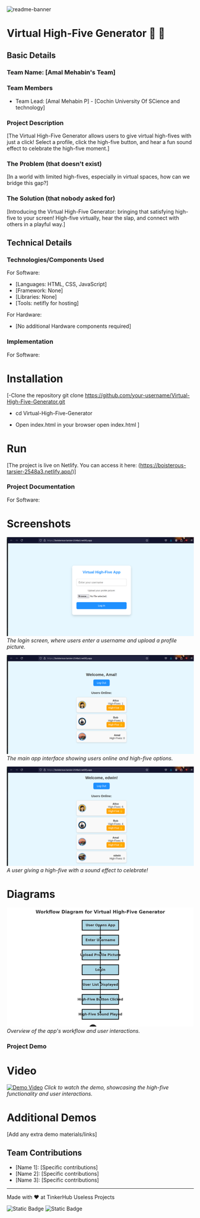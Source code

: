 <img width="1280" alt="readme-banner" src="https://github.com/user-attachments/assets/35332e92-44cb-425b-9dff-27bcf1023c6c">

# Virtual High-Five Generator 🎉 🎯


## Basic Details
### Team Name: [Amal Mehabin's Team]


### Team Members
- Team Lead: [Amal Mehabin P] - [Cochin University Of SCience and technology]


### Project Description
[The Virtual High-Five Generator allows users to give virtual high-fives with just a click! Select a profile, click the high-five button, and hear a fun sound effect to celebrate the high-five moment.]

### The Problem (that doesn't exist)
[In a world with limited high-fives, especially in virtual spaces, how can we bridge this gap?]

### The Solution (that nobody asked for)
[Introducing the Virtual High-Five Generator: bringing that satisfying high-five to your screen! High-five virtually, hear the slap, and connect with others in a playful way.]

## Technical Details
### Technologies/Components Used
For Software:
- [Languages: HTML, CSS, JavaScript]
- [Framework: None]
- [Libraries: None]
- [Tools: netifly for hosting]

For Hardware:
- [No additional Hardware components required]

### Implementation
For Software:
# Installation
[-Clone the repository
git clone https://github.com/your-username/Virtual-High-Five-Generator.git
- cd Virtual-High-Five-Generator

 - Open index.html in your browser
open index.html
]

# Run
[The project is live on Netlify. You can access it here: (https://boisterous-tarsier-2548a3.netlify.app/)]

### Project Documentation
For Software:

# Screenshots 
![Login Page](documentation/home_screen.png)
*The login screen, where users enter a username and upload a profile picture.*

![Main Interface](documentation/loginscreen1.png)
*The main app interface showing users online and high-five options.*

![High-Five Action](documentation/loginscreen2.png)
*A user giving a high-five with a sound effect to celebrate!*

# Diagrams
![Workflow](documentation/Virtual_High_Five_Workflow_Diagram.png)
*Overview of the app's workflow and user interactions.*


### Project Demo
# Video
[![Demo Video](documentation/demo-video.png)](documentation/demo-video.mp4)
*Click to watch the demo, showcasing the high-five functionality and user interactions.*


# Additional Demos
[Add any extra demo materials/links]

## Team Contributions
- [Name 1]: [Specific contributions]
- [Name 2]: [Specific contributions]
- [Name 3]: [Specific contributions]

---
Made with ❤️ at TinkerHub Useless Projects 

![Static Badge](https://img.shields.io/badge/TinkerHub-24?color=%23000000&link=https%3A%2F%2Fwww.tinkerhub.org%2F)
![Static Badge](https://img.shields.io/badge/UselessProject--24-24?link=https%3A%2F%2Fwww.tinkerhub.org%2Fevents%2FQ2Q1TQKX6Q%2FUseless%2520Projects)



